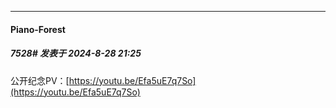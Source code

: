 ﻿
*****

####  Piano-Forest  
##### 7528#       发表于 2024-8-28 21:25

公开纪念PV：[https://youtu.be/Efa5uE7q7So](https://youtu.be/Efa5uE7q7So)

